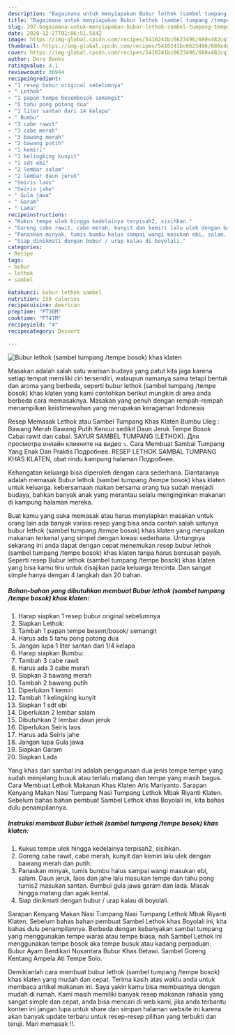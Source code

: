 ```yaml
---
description: "Bagaimana untuk menyiapakan Bubur lethok (sambel tumpang /tempe bosok) khas klaten Homemade"
title: "Bagaimana untuk menyiapakan Bubur lethok (sambel tumpang /tempe bosok) khas klaten Homemade"
slug: 397-bagaimana-untuk-menyiapakan-bubur-lethok-sambel-tumpang-tempe-bosok-khas-klaten-homemade
date: 2020-12-27T01:06:51.564Z
image: https://img-global.cpcdn.com/recipes/5410241bc6623496/680x482cq70/bubur-lethok-sambel-tumpang-tempe-bosok-khas-klaten-foto-resep-utama.jpg
thumbnail: https://img-global.cpcdn.com/recipes/5410241bc6623496/680x482cq70/bubur-lethok-sambel-tumpang-tempe-bosok-khas-klaten-foto-resep-utama.jpg
cover: https://img-global.cpcdn.com/recipes/5410241bc6623496/680x482cq70/bubur-lethok-sambel-tumpang-tempe-bosok-khas-klaten-foto-resep-utama.jpg
author: Dora Banks
ratingvalue: 4.1
reviewcount: 36944
recipeingredient:
- "1 resep bubur original sebelumnya"
- " Lethok"
- "1 papan tempe besembosok semangit"
- "5 tahu pong potong dua"
- "1 liter santan dari 14 kelapa"
- " Bumbu"
- "3 cabe rawit"
- "3 cabe merah"
- "3 bawang merah"
- "2 bawang putih"
- "1 kemiri"
- "1 kelingking kunyit"
- "1 sdt ebi"
- "2 lembar salam"
- "2 lembar daun jeruk"
- "Seiris laos"
- "Seiris jahe"
- " Gula jawa"
- " Garam"
- " Lada"
recipeinstructions:
- "Kukus tempe ulek hingga kedelainya terpisah2, sisihkan."
- "Goreng cabe rawit, cabe merah, kunyit dan kemiri lalu ulek dengan bawang merah dan putih."
- "Panaskan minyak, tumis bumbu halus sampai wangi masukan ebi, salam. Daun jeruk, laos dan jahe lalu masukan tempe dan tahu pong tumis2 masukan santan. Bumbui gula jawa garam dan lada. Masak hingga matang dan agak kental."
- "Siap dinikmati dengan bubur / urap kalau di boyolali."
categories:
- Recipe
tags:
- bubur
- lethok
- sambel

katakunci: bubur lethok sambel 
nutrition: 150 calories
recipecuisine: American
preptime: "PT36M"
cooktime: "PT41M"
recipeyield: "4"
recipecategory: Dessert

---
```



![Bubur lethok (sambel tumpang /tempe bosok) khas klaten](https://img-global.cpcdn.com/recipes/5410241bc6623496/680x482cq70/bubur-lethok-sambel-tumpang-tempe-bosok-khas-klaten-foto-resep-utama.jpg)

Masakan adalah salah satu warisan budaya yang patut kita jaga karena setiap tempat memiliki ciri tersendiri, walaupun namanya sama tetapi bentuk dan aroma yang berbeda, seperti bubur lethok (sambel tumpang /tempe bosok) khas klaten yang kami contohkan berikut mungkin di area anda berbeda cara memasaknya. Masakan yang penuh dengan rempah-rempah menampilkan keistimewahan yang merupakan keragaman Indonesia

Resep Memasak Lethok atau Sambel Tumpang Khas Klaten Bumbu Uleg : Bawang Merah Bawang Putih Kencur sedikit Daun Jeruk Tempe Bosok Cabai rawit dan cabai. SAYUR SAMBEL TUMPANG (LETHOK). Для просмотра онлайн кликните на видео ⤵. Cara Membuat Sambal Tumpang Yang Enak Dan Praktis Подробнее. RESEP LETHOK SAMBAL TUMPANG KHAS KLATEN, obat rindu kampung halaman Подробнее.

Kehangatan keluarga bisa diperoleh dengan cara sederhana. Diantaranya adalah memasak Bubur lethok (sambel tumpang /tempe bosok) khas klaten untuk keluarga. kebersamaan makan bersama orang tua sudah menjadi budaya, bahkan banyak anak yang merantau selalu menginginkan makanan di kampung halaman mereka.

Buat kamu yang suka memasak atau harus menyiapkan masakan untuk orang lain ada banyak variasi resep yang bisa anda contoh salah satunya bubur lethok (sambel tumpang /tempe bosok) khas klaten yang merupakan makanan terkenal yang simpel dengan kreasi sederhana. Untungnya sekarang ini anda dapat dengan cepat menemukan resep bubur lethok (sambel tumpang /tempe bosok) khas klaten tanpa harus bersusah payah.
Seperti resep Bubur lethok (sambel tumpang /tempe bosok) khas klaten yang bisa kamu tiru untuk disajikan pada keluarga tercinta. Dan sangat simple hanya dengan 4 langkah dan 20 bahan.


<!--inarticleads1-->

##### Bahan-bahan yang dibutuhkan membuat Bubur lethok (sambel tumpang /tempe bosok) khas klaten:

1. Harap siapkan 1 resep bubur original sebelumnya
1. Siapkan  Lethok:
1. Tambah 1 papan tempe besem/bosok/ semangit
1. Harus ada 5 tahu pong potong dua
1. Jangan lupa 1 liter santan dari 1/4 kelapa
1. Harap siapkan  Bumbu:
1. Tambah 3 cabe rawit
1. Harus ada 3 cabe merah
1. Siapkan 3 bawang merah
1. Tambah 2 bawang putih
1. Diperlukan 1 kemiri
1. Tambah 1 kelingking kunyit
1. Siapkan 1 sdt ebi
1. Diperlukan 2 lembar salam
1. Dibutuhkan 2 lembar daun jeruk
1. Diperlukan Seiris laos
1. Harus ada Seiris jahe
1. Jangan lupa  Gula jawa
1. Siapkan  Garam
1. Siapkan  Lada


Yang khas dari sambal ini adalah penggunaan dua jenis tempe tempe yang sudah menjelang busuk atau terlalu matang dan tempe yang masih bagus. Cara Membuat Lethok Makanan Khas Klaten Aris Mariyanto. Sarapan Kenyang Makan Nasi Tumpang Nasi Tumpang Lethok Mbak Riyanti Klaten. Sebelum bahas bahan pembuat Sambel Lethok khas Boyolali ini, kita bahas dulu penampilannya. 

<!--inarticleads2-->

##### Instruksi membuat  Bubur lethok (sambel tumpang /tempe bosok) khas klaten:

1. Kukus tempe ulek hingga kedelainya terpisah2, sisihkan.
1. Goreng cabe rawit, cabe merah, kunyit dan kemiri lalu ulek dengan bawang merah dan putih.
1. Panaskan minyak, tumis bumbu halus sampai wangi masukan ebi, salam. Daun jeruk, laos dan jahe lalu masukan tempe dan tahu pong tumis2 masukan santan. Bumbui gula jawa garam dan lada. Masak hingga matang dan agak kental.
1. Siap dinikmati dengan bubur / urap kalau di boyolali.


Sarapan Kenyang Makan Nasi Tumpang Nasi Tumpang Lethok Mbak Riyanti Klaten. Sebelum bahas bahan pembuat Sambel Lethok khas Boyolali ini, kita bahas dulu penampilannya. Berbeda dengan kebanyakan sambal tumpang yang menggunakan tempe waras atau tempe biasa, nah Sambel Lethok ini menggunakan tempe bosok aka tempe busuk atau kadang perpaduan. Bubur Ayam Berdikari Nusantara Bubur Khas Betawi. Sambel Goreng Kentang Ampela Ati Tempe Solo. 

Demikianlah cara membuat bubur lethok (sambel tumpang /tempe bosok) khas klaten yang mudah dan cepat. Terima kasih atas waktu anda untuk membaca artikel makanan ini. Saya yakin kamu bisa membuatnya dengan mudah di rumah. Kami masih memiliki banyak resep makanan rahasia yang sangat simple dan cepat, anda bisa mencari di web kami, jika anda terbantu konten ini jangan lupa untuk share dan simpan halaman website ini karena akan banyak update terbaru untuk resep-resep pilihan yang terbukti dan teruji. Mari memasak !!. 
